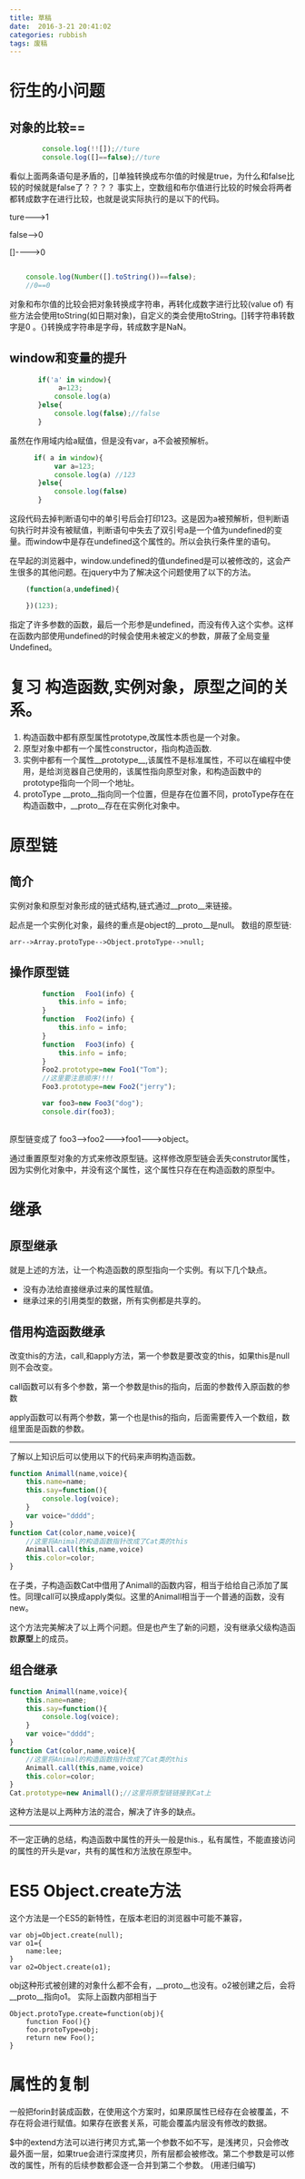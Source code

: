 ```yaml
---
title: 草稿  
date:  2016-3-21 20:41:02  
categories: rubbish
tags: 废稿 
---
```


# 衍生的小问题

## 对象的比较==
```javascript
        console.log(!![]);//ture
        console.log([]==false);//ture
```
看似上面两条语句是矛盾的，[]单独转换成布尔值的时候是true，为什么和false比较的时候就是false了？？？？
事实上，空数组和布尔值进行比较的时候会将两者都转成数字在进行比较，也就是说实际执行的是以下的代码。

ture--->1

false-->0

[]---->0
```javascript

    console.log(Number([].toString())==false);
    //0==0
```
对象和布尔值的比较会把对象转换成字符串，再转化成数字进行比较(value of) 有些方法会使用toString(如日期对象)，自定义的类会使用toString。[]转字符串转数字是0 。{}转换成字符串是字母，转成数字是NaN。
##  window和变量的提升

```javascript
       if('a' in window){
            a=123;
           console.log(a)
       }else{
           console.log(false);//false
       }
```
虽然在作用域内给a赋值，但是没有var，a不会被预解析。
```javascript
      if( a in window){
           var a=123;
           console.log(a) //123
       }else{
           console.log(false)
       }
```
这段代码去掉判断语句中的单引号后会打印123。这是因为a被预解析，但判断语句执行时并没有被赋值，判断语句中失去了双引号a是一个值为undefined的变量。而window中是存在undefined这个属性的。所以会执行条件里的语句。

在早起的浏览器中，window.undefined的值undefined是可以被修改的，这会产生很多的其他问题。在jquery中为了解决这个问题使用了以下的方法。
```javascript
    (function(a,undefined){

    })(123);
```
指定了许多参数的函数，最后一个形参是undefined，而没有传入这个实参。这样在函数内部使用undefined的时候会使用未被定义的参数，屏蔽了全局变量Undefined。

# 复习 构造函数,实例对象，原型之间的关系。
1. 构造函数中都有原型属性prototype,改属性本质也是一个对象。
2. 原型对象中都有一个属性constructor，指向构造函数.
3. 实例中都有一个属性__prototype__,该属性不是标准属性，不可以在编程中使用，是给浏览器自己使用的，该属性指向原型对象，和构造函数中的prototype指向一个同一个地址。
4. protoType __proto__指向同一个位置，但是存在位置不同，protoType存在在构造函数中，__proto__存在在实例化对象中。
# 原型链
## 简介
实例对象和原型对象形成的链式结构,链式通过__proto__来链接。

起点是一个实例化对象，最终的重点是object的__proto__是null。
数组的原型链:

`arr-->Array.protoType-->Object.protoType-->null;`
## 操作原型链
```javascript
        function 　Foo1(info) {
            this.info = info;
        }
        function 　Foo2(info) {
            this.info = info;
        }
        function 　Foo3(info) {
            this.info = info;
        }
        Foo2.prototype=new Foo1("Tom");
        //这里要注意顺序!!!!
        Foo3.prototype=new Foo2("jerry");

        var foo3=new Foo3("dog");
        console.dir(foo3);
      
```
原型链变成了 foo3-->foo2--->foo1--->object。

通过重置原型对象的方式来修改原型链。这样修改原型链会丢失construtor属性，因为实例化对象中，并没有这个属性，这个属性只存在在构造函数的原型中。
# 继承
## 原型继承
就是上述的方法，让一个构造函数的原型指向一个实例。有以下几个缺点。
- 没有办法给直接继承过来的属性赋值。
- 继承过来的引用类型的数据，所有实例都是共享的。
## 借用构造函数继承

改变this的方法，call,和apply方法，第一个参数是要改变的this，如果this是null则不会改变。

call函数可以有多个参数，第一个参数是this的指向，后面的参数传入原函数的参数

apply函数可以有两个参数，第一个也是this的指向，后面需要传入一个数组，数组里面是函数的参数。

---------------
了解以上知识后可以使用以下的代码来声明构造函数。
```javascript
function Animall(name,voice){
    this.name=name;
    this.say=function(){
        console.log(voice);
    }
    var voice="dddd";
}
function Cat(color,name,voice){
    //这里将Animal的构造函数指针改成了Cat类的this
    Animall.call(this,name,voice)
    this.color=color;
}
```
在子类，子构造函数Cat中借用了Animall的函数内容，相当于给给自己添加了属性。同理call可以换成apply类似。这里的Animall相当于一个普通的函数，没有new。

这个方法完美解决了以上两个问题。但是也产生了新的问题，没有继承父级构造函数**原型**上的成员。
## 组合继承
```javascript
function Animall(name,voice){
    this.name=name;
    this.say=function(){
        console.log(voice);
    }
    var voice="dddd";
}
function Cat(color,name,voice){
    //这里将Animal的构造函数指针改成了Cat类的this
    Animall.call(this,name,voice)
    this.color=color;
}
Cat.prototype=new Animall();//这里将原型链链接到Cat上
```
这种方法是以上两种方法的混合，解决了许多的缺点。

----------------------
不一定正确的总结，构造函数中属性的开头一般是this.，私有属性，不能直接访问的属性的开头是var，共有的属性和方法放在原型中。
# ES5 Object.create方法
这个方法是一个ES5的新特性，在版本老旧的浏览器中可能不兼容，
```
var obj=Object.create(null);
var o1={
    name:lee;
}
var o2=Object.create(o1);
```
obj这种形式被创建的对象什么都不会有，__proto__也没有。o2被创建之后，会将__proto__指向o1。
实际上函数内部相当于
```
Object.protoType.create=function(obj){
    function Foo(){}
    foo.protoType=obj;
    return new Foo();
}
```
# 属性的复制

一般把forin封装成函数，在使用这个方案时，如果原属性已经存在会被覆盖，不存在将会进行赋值。如果存在嵌套关系，可能会覆盖内层没有修改的数据。

$中的extend方法可以进行拷贝方式,第一个参数不如不写，是浅拷贝，只会修改最外面一层，如果true会进行深度拷贝，所有层都会被修改。第二个参数是可以修改的属性，所有的后续参数都会逐一合并到第二个参数。  (用递归编写)




